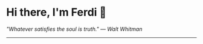 <h1>Hi there, I'm Ferdi 👋</h1>

<p><em>
  "Whatever satisfies the soul is truth." — Walt Whitman
</em></p>

---
